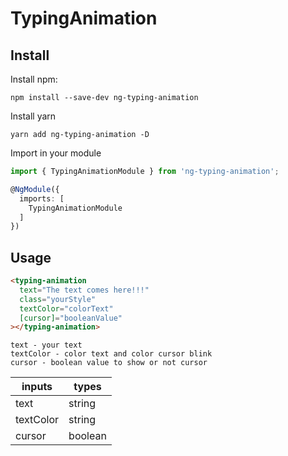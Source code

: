 # TypingAnimation

## Install

Install npm:

```shell
npm install --save-dev ng-typing-animation
```

Install yarn

```shell
yarn add ng-typing-animation -D
```

Import in your module

```ts
import { TypingAnimationModule } from 'ng-typing-animation';

@NgModule({
  imports: [
    TypingAnimationModule
  ]
})
```

## Usage

```html
<typing-animation
  text="The text comes here!!!"
  class="yourStyle"
  textColor="colorText"
  [cursor]="booleanValue"
></typing-animation>
```

```
text - your text
textColor - color text and color cursor blink
cursor - boolean value to show or not cursor
```

| inputs    | types   |
| --------- | ------- |
| text      | string  |
| textColor | string  |
| cursor    | boolean |
